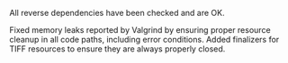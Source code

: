 All reverse dependencies have been checked and are OK.

Fixed memory leaks reported by Valgrind by ensuring proper resource cleanup in all code paths, including error conditions. Added finalizers for TIFF resources to ensure they are always properly closed.
